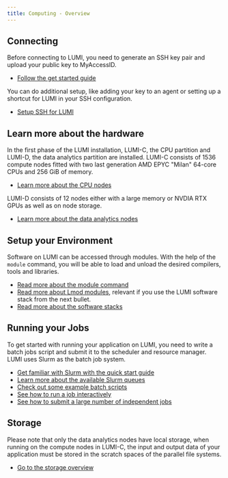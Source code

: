 ```yaml
---
title: Computing - Overview
---
```


[connecting]: ./connecting.md
[modules]: modules.md
[Lmod_modules]: ./Lmod_modules.md
[softwarestacks]: ./softwarestacks.md
[lumic]: systems/lumic.md
[lumid]: systems/lumid.md
[slurm_quickstart]: jobs/slurm-quickstart.md
[partitions]: ./jobs/partitions.md
[batch_jobs]: ./jobs/batch-job.md
[binding]: ./jobs/distribution-binding.md
[throughput]: ./jobs/throughput.md
[interactive]: ./jobs/interactive.md
[storage]: ../storage/index.md
[getstarted]: ../firststeps/getstarted.md

## Connecting

Before connecting to LUMI, you need to generate an SSH key pair and upload your
public key to MyAccessID.

- [Follow the get started guide][getstarted]

You can do additional setup, like adding your key to an agent or setting
up a shortcut for LUMI in your SSH configuration.

- [Setup SSH for LUMI][connecting]

## Learn more about the hardware

In the first phase of the LUMI installation, LUMI-C, the CPU partition and
LUMI-D, the data analytics partition are installed. LUMI-C consists of 1536
compute nodes fitted with two last generation AMD EPYC "Milan" 64-core CPUs and 256 GiB of memory.

- [Learn more about the CPU nodes][lumic]

LUMI-D consists of 12 nodes either with a large memory or NVDIA RTX GPUs as well
as on node storage.

- [Learn more about the data analytics nodes][lumid]

## Setup your Environment

Software on LUMI can be accessed through modules. With the help of the `module`
command, you will be able to load and unload the desired compilers, tools and
libraries.

- [Read more about the module command][modules]
- [Read more about Lmod modules][Lmod_modules], relevant if you use the
  LUMI software stack from the next bullet.
- [Read more about the software stacks][softwarestacks]

## Running your Jobs

To get started with running your application on LUMI, you need to write a batch
jobs script and submit it to the scheduler and resource manager. LUMI uses Slurm
as the batch job system.

- [Get familiar with Slurm with the quick start guide][slurm_quickstart]
- [Learn more about the available Slurm queues][partitions]
- [Check out some example batch scripts][batch_jobs]
- [See how to run a job interactively][interactive]
- [See how to submit a large number of independent jobs][throughput]

## Storage

Please note that only the data analytics nodes have local storage, when running on the compute nodes in LUMI-C, the input and output data of your application must be stored in the scratch spaces of the parallel file systems.

- [Go to the storage overview][storage]
